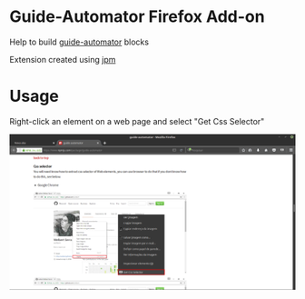 # Guide-Automator Firefox Add-on

Help to build [guide-automator](https://www.npmjs.com/package/guide-automator) blocks

Extension created using [jpm](https://www.npmjs.com/package/jpm)

# Usage

Right-click an element on a web page and select "Get Css Selector"

![Context](extras/context-cssselector.png)
